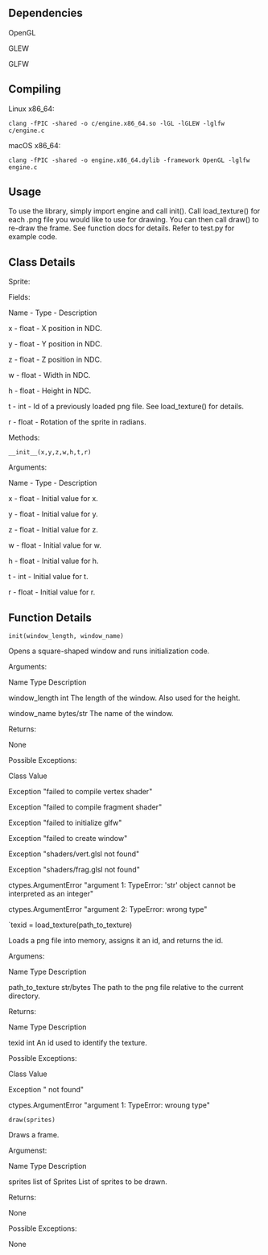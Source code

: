 ## Dependencies
OpenGL

GLEW

GLFW

## Compiling
Linux x86_64:

`clang -fPIC -shared -o c/engine.x86_64.so -lGL -lGLEW -lglfw c/engine.c`

macOS x86_64:

`clang -fPIC -shared -o engine.x86_64.dylib -framework OpenGL -lglfw engine.c`

## Usage
To use the library, simply import engine and call init(). Call load_texture() for each .png file you would like to use for drawing. You can then call draw() to re-draw the frame. See function docs for details. Refer to test.py for example code.

## Class Details
Sprite:

Fields:

Name - Type - Description

x - float - X position in NDC.

y - float - Y position in NDC.

z - float - Z position in NDC.

w - float - Width in NDC.

h - float - Height in NDC.

t - int - Id of a previously loaded png file. See load_texture() for details.

r - float - Rotation of the sprite in radians.

Methods:

`__init__(x,y,z,w,h,t,r)`

Arguments:

Name - Type - Description

x - float - Initial value for x.

y - float - Initial value for y.

z - float - Initial value for z.

w - float - Initial value for w.

h - float - Initial value for h.

t - int - Initial value for t.

r - float - Initial value for r.

## Function Details
`init(window_length, window_name)`

Opens a square-shaped window and runs initialization code.

Arguments:

Name            Type        Description

window_length   int         The length of the window. Also used for the height.

window_name     bytes/str   The name of the window.

Returns:

None

Possible Exceptions:

Class                   Value

Exception               "failed to compile vertex shader"

Exception               "failed to compile fragment shader"

Exception               "failed to initialize glfw"

Exception               "failed to create window"

Exception               "shaders/vert.glsl not found"

Exception               "shaders/frag.glsl not found"

ctypes.ArgumentError    "argument 1: TypeError: 'str' object cannot be interpreted as an integer"

ctypes.ArgumentError    "argument 2: TypeError: wrong type"


`texid = load_texture(path_to_texture)

Loads a png file into memory, assigns it an id, and returns the id.

Argumens:

Name            Type        Description

path_to_texture str/bytes   The path to the png file relative to the current directory.

Returns:

Name    Type    Description

texid   int     An id used to identify the texture.

Possible Exceptions:

Class                   Value

Exception               "<file> not found"

ctypes.ArgumentError    "argument 1: TypeError: wroung type"

`draw(sprites)`

Draws a frame.

Argumenst:

Name    Type            Description

sprites list of Sprites List of sprites to be drawn.

Returns:

None

Possible Exceptions:

None
